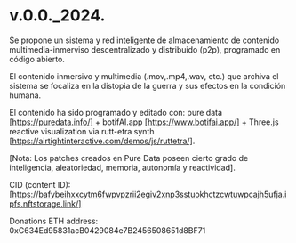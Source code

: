 # v.0.0._2024.
Se propone un sistema y red inteligente de almacenamiento de contenido multimedia-inmerviso descentralizado y distribuido (p2p), programado en código abierto. 

El contenido inmersivo y multimedia (.mov,.mp4,.wav, etc.)  que archiva el sistema se focaliza en la distopia de la guerra y sus efectos en la condición humana. 

El contenido ha sido programado y editado con: pure data [https://puredata.info/] + botifAI.app [https://www.botifai.app/] + Three.js reactive visualization via rutt-etra synth [https://airtightinteractive.com/demos/js/ruttetra/].

[Nota: Los patches creados en Pure Data poseen cierto grado de inteligencia, aleatoriedad, memoria, autonomía y reactividad]. 

CID (content ID): [https://bafybeihxxcytm6fwpvpzrii2egiv2xnp3sstuokhctzcwtuwpcajh5ufja.ipfs.nftstorage.link/]

Donations ETH address: 0xC634Ed95831acB0429084e7B2456508651d8BF71
